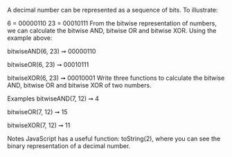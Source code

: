 A decimal number can be represented as a sequence of bits. To illustrate:

6 = 00000110
23 = 00010111
From the bitwise representation of numbers, we can calculate the bitwise AND, bitwise OR and bitwise XOR. Using the example above:

bitwiseAND(6, 23) ➞ 00000110

bitwiseOR(6, 23) ➞ 00010111

bitwiseXOR(6, 23) ➞ 00010001
Write three functions to calculate the bitwise AND, bitwise OR and bitwise XOR of two numbers.

Examples
bitwiseAND(7, 12) ➞ 4

bitwiseOR(7, 12) ➞ 15

bitwiseXOR(7, 12) ➞ 11

Notes
JavaScript has a useful function: toString(2), where you can see the binary representation of a decimal number.
